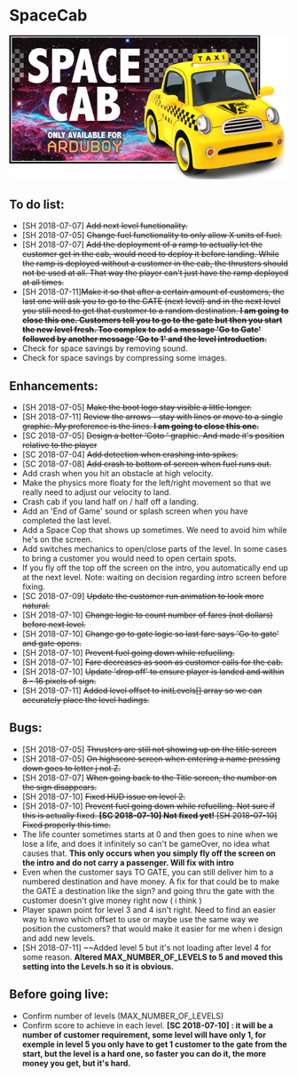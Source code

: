 # SpaceCab
![Screenshot](/Assets/SpaceCabBanner.png)

## To do list:

- [SH 2018-07-07] ~~Add next level functionality.~~
- [SH 2018-07-05] ~~Change fuel functionality to only allow X units of fuel.~~
- [SH 2018-07-07] ~~Add the deployment of a ramp to actually let the customer get in the cab, would need to deploy it before landing. While the ramp is deployed without a customer in the cab, the thrusters should not be used at all. That way the player can't just have the ramp deployed at all times.~~
- [SH 2018-07-11]~~Make it so that after a certain amount of customers, the last one will ask you to go to the GATE (next level) and in the next level you still need to get that customer to a random destination. 
**I am going to close this one.  Customers tell you to go to the gate but then you start the new level fresh.  Too complex to add a message 'Go to Gate' followed by another message 'Go to 1' and the level introduction.**~~
- Check for space savings by removing sound.
- Check for space savings by compressing some images.



## Enhancements:

- [SH 2018-07-05] ~~Make the boot logo stay visible a little longer.~~
- [SH 2018-07-11] ~~Review the arrows – stay with lines or move to a single graphic.  My preference is the lines. **I am going to close this one.**~~
- [SC 2018-07-05] ~~Design a better ‘Goto ‘ graphic. And made it's position relative to the player~~
- [SC 2018-07-04] ~~Add detection when crashing into spikes.~~
- [SC 2018-07-08] ~~Add crash to bottom of screen when fuel runs out.~~
- Add crash when you hit an obstacle at high velocity.
- Make the physics more floaty for the left/right movement so that we really need to adjust our velocity to land.
- Crash cab if you land half on / half off a landing.
- Add an 'End of Game' sound or splash screen when you have completed the last level.
- Add a Space Cop that shows up sometimes. We need to avoid him while he's on the screen.
- Add switches mechanics to open/close parts of the level. In some cases to bring a customer you would need to open certain spots.
- If you fly off the top off the screen on the intro, you automatically end up at the next level. Note: waiting on decision regarding intro screen before fixing.
- [SC 2018-07-09] ~~Update the customer run animation to look more natural.~~
- [SH 2018-07-10] ~~Change logic to count number of fares (not dollars) before next level.~~
- [SH 2018-07-10] ~~Change go to gate logic so last fare says 'Go to gate' and gate opens.~~
- [SH 2018-07-10] ~~Prevent fuel going down while refuelling.~~
- [SH 2018-07-10] ~~Fare decreases as soon as customer calls for the cab.~~
- [SH 2018-07-10] ~~Update 'drop off' to ensure player is landed and within 8 - 16 pixels of sign.~~
- [SH 2018-07-11] ~~Added level offset to initLevels[] array so we can accurately place the level hadings.~~


## Bugs:

- [SH 2018-07-05] ~~Thrusters are still not showing up on the title screen~~
- [SH 2018-07-05] ~~On highscore screen when entering a name pressing down goes to letter j not Z.~~
- [SH 2018-07-07] ~~When going back to the Title screen, the number on the sign disappears.~~
- [SH 2018-07-10] ~~Fixed HUD issue on level 2.~~
- [SH 2018-07-10] ~~Prevent fuel going down while refuelling.  Not sure if this is actually fixed. 
   **[SC 2018-07-10] Not fixed yet!**
   [SH 2018-07-10] Fixed properly this time.~~
- The life counter sometimes starts at 0 and then goes to nine when we lose a life, and does it infinitely so can't be gameOver, no idea what causes that.
**This only occurs when you simply fly off the screen on the intro and do not carry a passenger.  Will fix with intro**
- Even when the customer says TO GATE, you can still deliver him to a numbered destination and have money. A fix for that could be to make the GATE a destination like the sign? and going thru the gate with the customer doesn't give money right now ( i think )
- Player spawn point for level 3 and 4 isn't right. Need to find an easier way to knwo which offset to use or maybe use the same way we position the customers? that would make it easier for me when i design and add new levels.
- [SH 2018-07-11] ~~Added level 5 but it's not loading after level 4 for some reason.  **Altered MAX_NUMBER_OF_LEVELS to 5 and moved this setting into the Levels.h so it is obvious.**


## Before going live:

- Confirm number of levels (MAX_NUMBER_OF_LEVELS)
- Confirm score to achieve in each level. 
  **[SC 2018-07-10] : it will be a number of customer requirement, some level will have only 1, for exemple in level 5 you only have to get 1 customer to the gate from the start, but the level is a hard one, so faster you can do it, the more money you get, but it's hard.**
